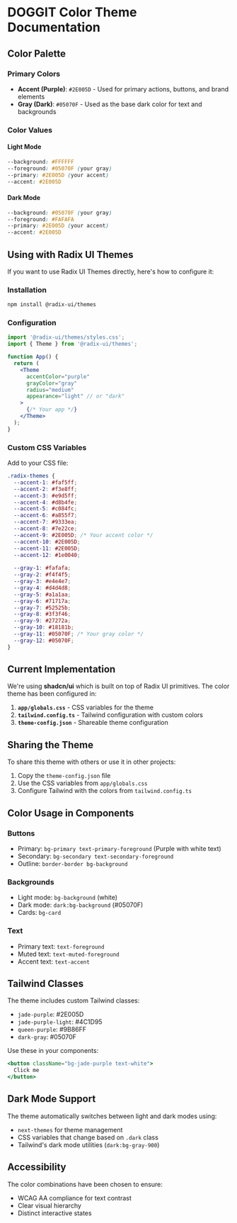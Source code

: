 # DOGGIT Color Theme Documentation

## Color Palette

### Primary Colors
- **Accent (Purple)**: `#2E005D` - Used for primary actions, buttons, and brand elements
- **Gray (Dark)**: `#05070F` - Used as the base dark color for text and backgrounds

### Color Values

#### Light Mode
```css
--background: #FFFFFF
--foreground: #05070F (your gray)
--primary: #2E005D (your accent)
--accent: #2E005D
```

#### Dark Mode
```css
--background: #05070F (your gray)
--foreground: #FAFAFA
--primary: #2E005D (your accent)
--accent: #2E005D
```

## Using with Radix UI Themes

If you want to use Radix UI Themes directly, here's how to configure it:

### Installation
```bash
npm install @radix-ui/themes
```

### Configuration
```jsx
import '@radix-ui/themes/styles.css';
import { Theme } from '@radix-ui/themes';

function App() {
  return (
    <Theme
      accentColor="purple"
      grayColor="gray"
      radius="medium"
      appearance="light" // or "dark"
    >
      {/* Your app */}
    </Theme>
  );
}
```

### Custom CSS Variables
Add to your CSS file:
```css
.radix-themes {
  --accent-1: #faf5ff;
  --accent-2: #f3e8ff;
  --accent-3: #e9d5ff;
  --accent-4: #d8b4fe;
  --accent-5: #c084fc;
  --accent-6: #a855f7;
  --accent-7: #9333ea;
  --accent-8: #7e22ce;
  --accent-9: #2E005D; /* Your accent color */
  --accent-10: #2E005D;
  --accent-11: #2E005D;
  --accent-12: #1e0040;
  
  --gray-1: #fafafa;
  --gray-2: #f4f4f5;
  --gray-3: #e4e4e7;
  --gray-4: #d4d4d8;
  --gray-5: #a1a1aa;
  --gray-6: #71717a;
  --gray-7: #52525b;
  --gray-8: #3f3f46;
  --gray-9: #27272a;
  --gray-10: #18181b;
  --gray-11: #05070F; /* Your gray color */
  --gray-12: #05070F;
}
```

## Current Implementation

We're using **shadcn/ui** which is built on top of Radix UI primitives. The color theme has been configured in:

1. **`app/globals.css`** - CSS variables for the theme
2. **`tailwind.config.ts`** - Tailwind configuration with custom colors
3. **`theme-config.json`** - Shareable theme configuration

## Sharing the Theme

To share this theme with others or use it in other projects:

1. Copy the `theme-config.json` file
2. Use the CSS variables from `app/globals.css`
3. Configure Tailwind with the colors from `tailwind.config.ts`

## Color Usage in Components

### Buttons
- Primary: `bg-primary text-primary-foreground` (Purple with white text)
- Secondary: `bg-secondary text-secondary-foreground`
- Outline: `border-border bg-background`

### Backgrounds
- Light mode: `bg-background` (white)
- Dark mode: `dark:bg-background` (#05070F)
- Cards: `bg-card`

### Text
- Primary text: `text-foreground`
- Muted text: `text-muted-foreground`
- Accent text: `text-accent`

## Tailwind Classes

The theme includes custom Tailwind classes:
- `jade-purple`: #2E005D
- `jade-purple-light`: #4C1D95
- `queen-purple`: #9B86FF
- `dark-gray`: #05070F

Use these in your components:
```jsx
<button className="bg-jade-purple text-white">
  Click me
</button>
```

## Dark Mode Support

The theme automatically switches between light and dark modes using:
- `next-themes` for theme management
- CSS variables that change based on `.dark` class
- Tailwind's dark mode utilities (`dark:bg-gray-900`)

## Accessibility

The color combinations have been chosen to ensure:
- WCAG AA compliance for text contrast
- Clear visual hierarchy
- Distinct interactive states